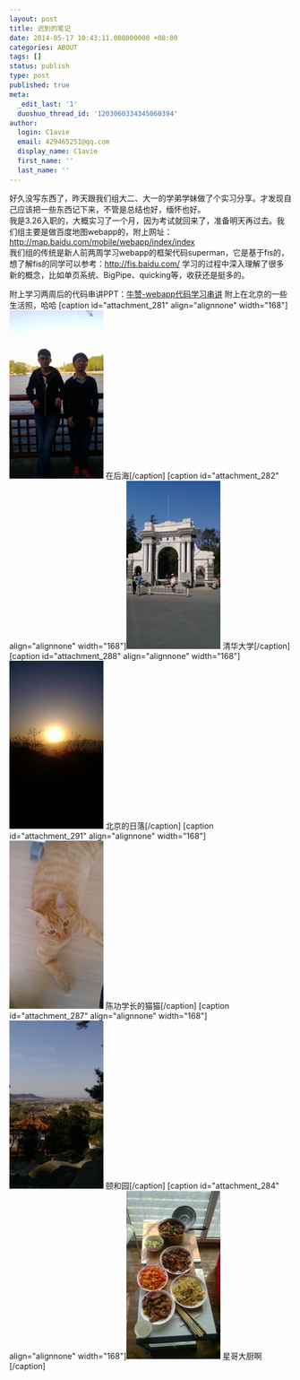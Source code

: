 ```yaml
---
layout: post
title: 迟到的笔记
date: 2014-05-17 10:43:11.000000000 +08:00
categories: ABOUT
tags: []
status: publish
type: post
published: true
meta:
  _edit_last: '1'
  duoshuo_thread_id: '1203060334345060394'
author:
  login: C1avie
  email: 429465251@qq.com
  display_name: C1avie
  first_name: ''
  last_name: ''
---
```


好久没写东西了，昨天跟我们组大二、大一的学弟学妹做了个实习分享。才发现自己应该把一些东西记下来，不管是总结也好，缅怀也好。<br />
我是3.26入职的，大概实习了一个月，因为考试就回来了，准备明天再过去。我们组主要是做百度地图webapp的，附上网址：http://map.baidu.com/mobile/webapp/index/index <br />
我们组的传统是新人前两周学习webapp的框架代码superman，它是基于fis的，想了解fis的同学可以参考：http://fis.baidu.com/
学习的过程中深入理解了很多新的概念，比如单页系统、BigPipe、quicking等，收获还是挺多的。 <br />

附上学习两周后的代码串讲PPT：<a href="http://www.c1avie.com/wp-content/uploads/2014/05/牛赞-webapp代码学习串讲.pptx">牛赞-webapp代码学习串讲</a>
附上在北京的一些生活照，哈哈
[caption id="attachment_281" align="alignnone" width="168"]<a href="http://www.c1avie.com/wp-content/uploads/2014/05/IMG_20140329_171804.jpg"><img class="size-medium wp-image-281" src="assets/IMG_20140329_171804-168x300.jpg" alt="在后海" width="168" height="300" /></a> 在后海[/caption]
[caption id="attachment_282" align="alignnone" width="168"]<a href="http://www.c1avie.com/wp-content/uploads/2014/05/IMG_20140330_132656.jpg"><img class="size-medium wp-image-282" src="assets/IMG_20140330_132656-168x300.jpg" alt="清华大学" width="168" height="300" /></a> 清华大学[/caption]
[caption id="attachment_288" align="alignnone" width="168"]<a href="http://www.c1avie.com/wp-content/uploads/2014/05/IMG_20140405_181129.jpg"><img class="size-medium wp-image-288" src="assets/IMG_20140405_181129-168x300.jpg" alt="北京的日落" width="168" height="300" /></a> 北京的日落[/caption]
[caption id="attachment_291" align="alignnone" width="168"]<a href="http://www.c1avie.com/wp-content/uploads/2014/05/IMG_20140329_115511.jpg"><img class="size-medium wp-image-291" src="assets/IMG_20140329_115511-168x300.jpg" alt="陈功学长的猫猫" width="168" height="300" /></a> 陈功学长的猫猫[/caption]
[caption id="attachment_287" align="alignnone" width="168"]<a href="http://www.c1avie.com/wp-content/uploads/2014/05/IMG_20140330_153317.jpg"><img class="size-medium wp-image-287" src="assets/IMG_20140330_153317-168x300.jpg" alt="颐和园" width="168" height="300" /></a> 颐和园[/caption]
[caption id="attachment_284" align="alignnone" width="168"]<a href="http://www.c1avie.com/wp-content/uploads/2014/05/IMG_20140413_131658.jpg"><img class="size-medium wp-image-284" src="assets/IMG_20140413_131658-168x300.jpg" alt="星哥大厨啊" width="168" height="300" /></a> 星哥大厨啊[/caption]
